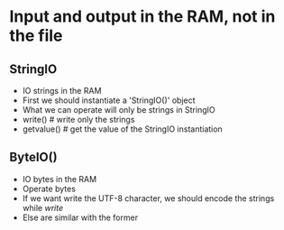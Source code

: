 # Input and output in the RAM, not in the file
## StringIO
- IO strings in the RAM
- First we should instantiate a 'StringIO()' object
- What we can operate will only be strings in StringIO
- write()       # write only the strings
- getvalue()    # get the value of the StringIO instantiation

## ByteIO()
- IO bytes in the RAM
- Operate bytes
- If we want write the UTF-8 character, we should encode the strings while *write*
- Else are similar with the former